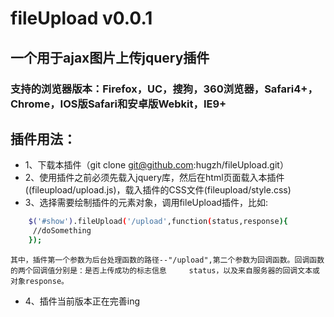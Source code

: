 # fileUpload v0.0.1
## 一个用于ajax图片上传jquery插件
### 支持的浏览器版本：Firefox，UC，搜狗，360浏览器，Safari4+，Chrome，IOS版Safari和安卓版Webkit，IE9+
## 插件用法：
* 1、下载本插件（git clone git@github.com:hugzh/fileUpload.git）
* 2、使用插件之前必须先载入jquery库，然后在html页面载入本插件((fileupload/upload.js)，载入插件的CSS文件(fileupload/style.css)
* 3、选择需要绘制插件的元素对象，调用fileUpload插件，比如:  
```bash 
    $('#show').fileUpload('/upload',function(status,response){
     //doSomething
    });
```
    其中，插件第一个参数为后台处理函数的路径--"/upload",第二个参数为回调函数。回调函数的两个回调值分别是：是否上传成功的标志信息     status，以及来自服务器的回调文本或对象response。
* 4、插件当前版本正在完善ing

